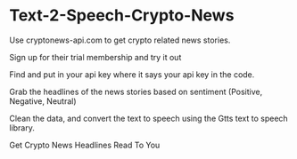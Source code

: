 # Text-2-Speech-Crypto-News
Use cryptonews-api.com to get crypto related news stories.

Sign up for their trial membership and try it out

Find and put in your api key where it says your api key in the code.

Grab the headlines of the news stories based on sentiment (Positive, Negative, Neutral)

Clean the data, and convert the text to speech using the Gtts text to speech library. 

Get Crypto News Headlines Read To You
